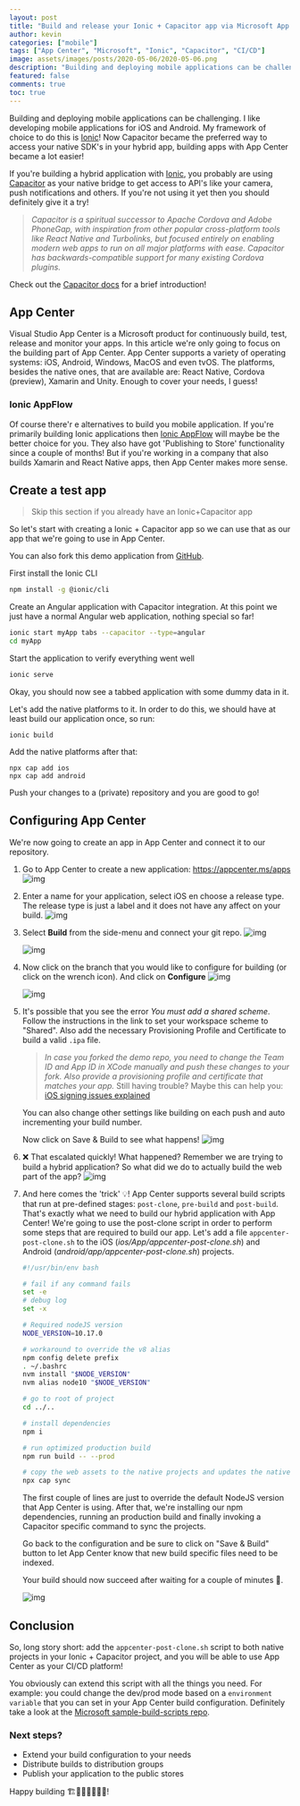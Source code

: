 ```yaml
---
layout: post
title: "Build and release your Ionic + Capacitor app via Microsoft App Center"
author: kevin
categories: ["mobile"]
tags: ["App Center", "Microsoft", "Ionic", "Capacitor", "CI/CD"]
image: assets/images/posts/2020-05-06/2020-05-06.png
description: "Building and deploying mobile applications can be challenging. Now Capacitor became the preferred way to access your native SDK's, building apps with App Center became a lot easier!"
featured: false
comments: true
toc: true
---
```


Building and deploying mobile applications can be challenging.
I like developing mobile applications for iOS and Android. My framework of choice to do this is [Ionic](https://ionicframework.com/)! Now Capacitor became the preferred way to access your native SDK's in your hybrid app, building apps with App Center became a lot easier!

If you're building a hybrid application with [Ionic](https://ionicframework.com/), you probably are using [Capacitor](https://capacitor.ionicframework.com/) as your native bridge to get access to API's like your camera, push notifications and others. If you're not using it yet then you should definitely give it a try!

> _Capacitor is a spiritual successor to Apache Cordova and Adobe PhoneGap, with inspiration from other popular cross-platform tools like React Native and Turbolinks, but focused entirely on enabling modern web apps to run on all major platforms with ease. Capacitor has backwards-compatible support for many existing Cordova plugins._

Check out the [Capacitor docs](https://capacitor.ionicframework.com/docs/) for a brief introduction!

## App Center

Visual Studio App Center is a Microsoft product for continuously build, test, release and monitor your apps. In this article we're only going to focus on the building part of App Center.
App Center supports a variety of operating systems: iOS, Android, Windows, MacOS and even tvOS. The platforms, besides the native ones, that are available are: React Native, Cordova (preview), Xamarin and Unity. Enough to cover your needs, I guess!

### Ionic AppFlow

Of course there'r e alternatives to build you mobile application. If you're primarily building Ionic applications then [Ionic AppFlow](https://ionicframework.com/appflow) will maybe be the better choice for you. They also have got 'Publishing to Store' functionality since a couple of months!
But if you're working in a company that also builds Xamarin and React Native apps, then App Center makes more sense.

## Create a test app

> Skip this section if you already have an Ionic+Capacitor app

So let's start with creating a Ionic + Capacitor app so we can use that as our app that we're going to use in App Center.

You can also fork this demo application from [GitHub](https://github.com/Boosten/ionic-capacitor-appcenter-demo).

First install the Ionic CLI

```bash
npm install -g @ionic/cli
```

Create an Angular application with Capacitor integration. At this point we just have a normal Angular web application, nothing special so far!

```bash
ionic start myApp tabs --capacitor --type=angular
cd myApp
```

Start the application to verify everything went well

```bash
ionic serve
```

Okay, you should now see a tabbed application with some dummy data in it.

Let's add the native platforms to it. In order to do this, we should have at least build our application once, so run:

```
ionic build
```

Add the native platforms after that:

```
npx cap add ios
npx cap add android
```

Push your changes to a (private) repository and you are good to go!

## Configuring App Center

We're now going to create an app in App Center and connect it to our repository.

1. Go to App Center to create a new application: <https://appcenter.ms/apps>
   ![img](/assets/images/posts/2020-05-06/1.png)

1. Enter a name for your application, select iOS en choose a release type. The release type is just a label and it does not have any affect on your build.
   ![img](/assets/images/posts/2020-05-06/2.png)

1. Select **Build** from the side-menu and connect your git repo.
   ![img](/assets/images/posts/2020-05-06/3.png)

   ![img](/assets/images/posts/2020-05-06/4.png)

1. Now click on the branch that you would like to configure for building (or click on the wrench icon). And click on **Configure**
   ![img](/assets/images/posts/2020-05-06/5.png)

   ![img](/assets/images/posts/2020-05-06/6.png)

1. It's possible that you see the error _You must add a shared scheme_. Follow the instructions in the link to set your workspace scheme to "Shared".
   Also add the necessary Provisioning Profile and Certificate to build a valid `.ipa` file.

   > _In case you forked the demo repo, you need to change the Team ID and App ID in XCode manually and push these changes to your fork. Also provide a provisioning profile and certificate that matches your app._
   > Still having trouble? Maybe this can help you: [iOS signing issues explained](https://intercom.help/appcenter/en/articles/1617765-ios-signing-issues-explained)

   You can also change other settings like building on each push and auto incrementing your build number.

   Now click on Save & Build to see what happens!
   ![img](/assets/images/posts/2020-05-06/7.png)

1. ❌ That escalated quickly!
   What happened? Remember we are trying to build a hybrid application? So what did we do to actually build the web part of the app?
   ![img](/assets/images/posts/2020-05-06/8.png)

1. And here comes the 'trick' 💡!
   App Center supports several build scripts that run at pre-defined stages: `post-clone`, `pre-build` and `post-build`. That's exactly what we need to build our hybrid application with App Center! We're going to use the post-clone script in order to perform some steps that are required to build our app.
   Let's add a file `appcenter-post-clone.sh` to the iOS (_ios/App/appcenter-post-clone.sh_) and Android (_android/app/appcenter-post-clone.sh_) projects.

   ```bash
   #!/usr/bin/env bash

   # fail if any command fails
   set -e
   # debug log
   set -x

   # Required nodeJS version
   NODE_VERSION=10.17.0

   # workaround to override the v8 alias
   npm config delete prefix
   . ~/.bashrc
   nvm install "$NODE_VERSION"
   nvm alias node10 "$NODE_VERSION"

   # go to root of project
   cd ../..

   # install dependencies
   npm i

   # run optimized production build
   npm run build -- --prod

   # copy the web assets to the native projects and updates the native plugins and dependencies based in package.json
   npx cap sync
   ```

   The first couple of lines are just to override the default NodeJS version that App Center is using.
   After that, we're installing our npm dependencies, running an production build and finally invoking a Capacitor specific command to sync the projects.

   Go back to the configuration and be sure to click on "Save & Build" button to let App Center know that new build specific files need to be indexed.

   Your build should now succeed after waiting for a couple of minutes 🎉.

   ![img](/assets/images/posts/2020-05-06/9.png)

## Conclusion

So, long story short: add the `appcenter-post-clone.sh` script to both native projects in your Ionic + Capacitor project, and you will be able to use App Center as your CI/CD platform!

You obviously can extend this script with all the things you need. For example: you could change the dev/prod mode based on a `environment variable` that you can set in your App Center build configuration. Definitely take a look at the [Microsoft sample-build-scripts repo](https://github.com/microsoft/appcenter/tree/master/sample-build-scripts).

### Next steps?

- Extend your build configuration to your needs
- Distribute builds to distribution groups
- Publish your application to the public stores

Happy building 🏗👷🏻‍♂️👷🏻‍♀️!
